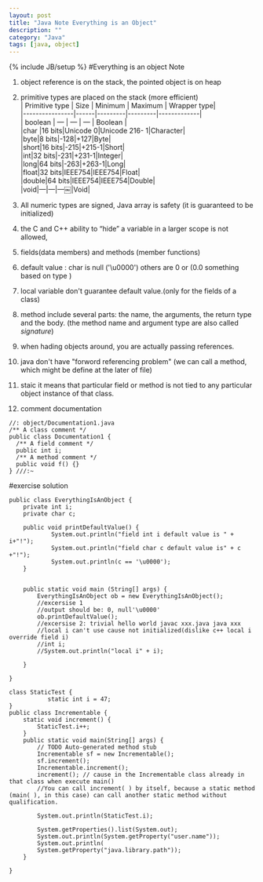 ```yaml
---
layout: post
title: "Java Note Everything is an Object"
description: ""
category: "Java"
tags: [java, object]
---
```

{% include JB/setup %}
#Everything is an object Note
1. object reference is on the stack, the pointed object is on heap 
2. primitive types are placed on the stack (more efficient)  
| Primitive type | Size | Minimum | Maximum | Wrapper type|  
|----------------|------|---------|---------|-------------|  | boolean        | —    | —       | —       | Boolean     |    |char            |16 bits|Unicode 0|Unicode 216- 1|Character|  |byte|8 bits|-128|+127|Byte|  |short|16 bits|-215|+215-1|Short|  |int|32 bits|-231|+231-1|Integer|  |long|64 bits|-263|+263-1|Long|  |float|32 bits|IEEE754|IEEE754|Float|  |double|64 bits|IEEE754|IEEE754|Double|  |void|—|—|—￼|Void|  
3. All numeric types are signed, Java array is safety (it is guaranteed to be initialized)
4. the C and C++ ability to “hide” a variable in a larger scope is not allowed,
5. fields(data members) and methods (member functions)
6. default value : char  is null ('\u0000') others are 0 or (0.0 something based on type )
7. local variable don't guarantee default value.(only for the fields of a class)
8. method include several parts: the name, the arguments, the return type and the body. (the method name and argument type are also called *signature*)
9. when hading objects around, you are actually passing references.
10. java don't have "forword referencing problem" (we can call a method, which might be define at the later of file)
11. staic it means that particular field or method is not tied to any particular object instance of that class. 
12. comment documentation
```
//: object/Documentation1.java/** A class comment */public class Documentation1 {  /** A field comment */  public int i;  /** A method comment */  public void f() {}} ///:~```

#exercise solution

```
public class EverythingIsAnObject {
	private int i;
	private char c;
	
	public void printDefaultValue() {
			System.out.println("field int i default value is " + i+"!");
			System.out.println("field char c default value is" + c +"!");
			System.out.println(c == '\u0000');
	}
	
	
	public static void main (String[] args) {
		EverythingIsAnObject ob = new EverythingIsAnObject();
		//excersise 1
		//output should be: 0, null'\u0000'
		ob.printDefaultValue();
		//excersise 2: trivial hello world javac xxx.java java xxx
		//local i can't use cause not initialized(dislike c++ local i override field i)
		//int i;
		//System.out.println("local i" + i);
		
	}

}

class StaticTest {
           static int i = 47;
}
public class Incrementable {
	static void increment() {
		StaticTest.i++;
	}
	public static void main(String[] args) {
		// TODO Auto-generated method stub
		Incrementable sf = new Incrementable();
		sf.increment();
		Incrementable.increment();
		increment(); // cause in the Incrementable class already in that class when execute main()
		//You can call increment( ) by itself, because a static method (main( ), in this case) can call another static method without qualification.
		
		System.out.println(StaticTest.i);
		
		System.getProperties().list(System.out);
	    System.out.println(System.getProperty("user.name"));
	    System.out.println(
	    System.getProperty("java.library.path"));
	}

}
```